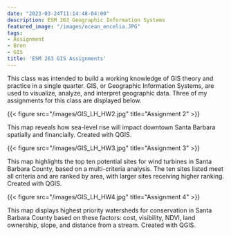 ```yaml
---
date: "2023-03-24T11:14:48-04:00"
description: ESM 263 Geographic Information Systems
featured_image: "/images/ocean_encelia.JPG"
tags: 
- Assignment
- Bren
- GIS
title: 'ESM 263 GIS Assignments'
---
```


This class was intended to build a working knowledge of GIS theory and practice in a single quarter. GIS, or Geographic Information Systems, are used to visualize, analyze, and interpret geographic data. Three of my assignments for this class are displayed below. 

{{< figure src="/images/GIS_LH_HW2.jpg" title="Assignment 2" >}}

This map reveals how sea-level rise will impact downtown Santa Barbara spatially and financially. 
Created with QGIS.

{{< figure src="/images/GIS_LH_HW3.jpg" title="Assignment 3" >}}

This map highlights the top ten potential sites for wind turbines in Santa Barbara County, based on a multi-criteria analysis. The ten sites listed meet all criteria and are ranked by area, with larger sites receiving higher ranking. 
Created with QGIS.

{{< figure src="/images/GIS_LH_HW4.jpg" title="Assignment 4" >}}

This map displays highest priority watersheds for conservation in Santa Barbara County based on these factors: cost, visibility, NDVI, land ownership, slope, and distance from a stream.
Created with QGIS. 